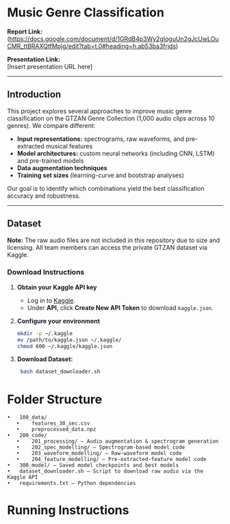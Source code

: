 # Music Genre Classification

**Report Link:**  
(https://docs.google.com/document/d/1GRdB4p3Wy2gIoguUn2gJcUwLOuCMR_ttBRAXQtfMpjg/edit?tab=t.0#heading=h.ab53ba3frjds)

**Presentation Link:**  
[Insert presentation URL here]

---

## Introduction

This project explores several approaches to improve music genre classification on the GTZAN Genre Collection (1,000 audio clips across 10 genres). We compare different:

- **Input representations:** spectrograms, raw waveforms, and pre-extracted musical features  
- **Model architectures:** custom neural networks (including CNN, LSTM) and pre-trained models  
- **Data augmentation techniques**  
- **Training set sizes** (learning-curve and bootstrap analyses)

Our goal is to identify which combinations yield the best classification accuracy and robustness.

---

## Dataset

**Note:** The raw audio files are not included in this repository due to size and licensing. All team members can access the private GTZAN dataset via Kaggle.

### Download Instructions

1. **Obtain your Kaggle API key**  
   - Log in to [Kaggle](https://www.kaggle.com/account).  
   - Under **API**, click **Create New API Token** to download `kaggle.json`.  

2. **Configure your environment**  
   ```bash
   mkdir -p ~/.kaggle
   mv /path/to/kaggle.json ~/.kaggle/
   chmod 600 ~/.kaggle/kaggle.json
3. **Download Dataset:**  
   ```bash
    bash dataset_downloader.sh
   ```


# Folder Structure
	•	100_data/
	   •	features_30_sec.csv
	   •	preprocessed_data.npz
	•	200_code/
	   •	201_processing/ — Audio augmentation & spectrogram generation
	   •	202_spec_modelling/ — Spectrogram-based model code
	   •	203_waveform_modelling/ — Raw-waveform model code
	   •	204_feature_modelling/ — Pre-extracted-feature model code
	•	300_model/ — Saved model checkpoints and best models
	•	dataset_downloader.sh — Script to download raw audio via the Kaggle API
	•	requirements.txt — Python dependencies

# Running Instructions
